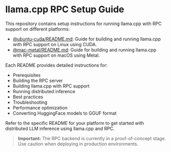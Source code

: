 # llama.cpp RPC Setup Guide

This repository contains setup instructions for running llama.cpp with RPC support on different platforms:

- [@ubuntu-cuda/README.md](ubuntu-cuda/README.md): Guide for building and running llama.cpp with RPC support on Linux using CUDA.
- [@mac-metal/README.md](mac-metal/README.md): Guide for building and running llama.cpp with RPC support on macOS using Metal.

Each README provides detailed instructions for:

- Prerequisites
- Building the RPC server
- Building llama.cpp with RPC support
- Running distributed inference
- Best practices
- Troubleshooting
- Performance optimization
- Converting HuggingFace models to GGUF format

Refer to the specific README for your platform to get started with distributed LLM inference using llama.cpp and RPC.

> **Important:** The RPC backend is currently in a proof-of-concept stage. Use caution when deploying in production environments.
